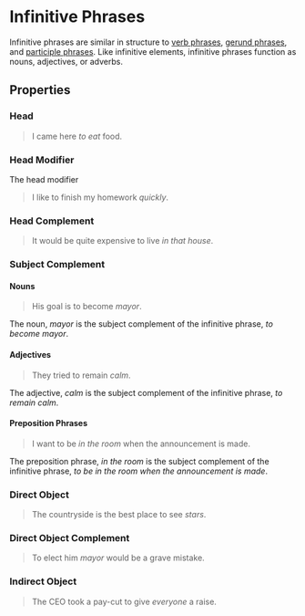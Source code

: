 # Infinitive Phrases
<!-- +elementInfo -->
<!-- !infinitivePhrase -->
Infinitive phrases are similar in structure to [verb phrases](verb-phrase), [gerund phrases](gerund-phrase), and [participle phrases](participle-phrase). Like infinitive elements, infinitive phrases function as nouns, adjectives, or adverbs.
<!-- !infinitivePhrase -->

## Properties
<!-- +propertySummary -->

### Head
> I came here *to eat* food.

### Head Modifier
The head modifier
> I like to finish my homework *quickly*.

### Head Complement
> It would be quite expensive to live *in that house*.

### Subject Complement

#### Nouns
> His goal is to become *mayor*.
<!-- .caption -->
The noun, *mayor* is the subject complement of the infinitive phrase, *to become mayor*.

#### Adjectives
> They tried to remain *calm*.
<!-- .caption -->
The adjective, *calm* is the subject complement of the infinitive phrase, *to remain calm*.

#### Preposition Phrases
> I want to be *in the room* when the announcement is made.
<!-- .caption -->
The preposition phrase, *in the room* is the subject complement of the infinitive phrase, *to be in the room when the announcement is made*.

### Direct Object
> The countryside is the best place to see *stars*.

### Direct Object Complement
> To elect him *mayor* would be a grave mistake.

### Indirect Object
> The CEO took a pay-cut to give *everyone* a raise.